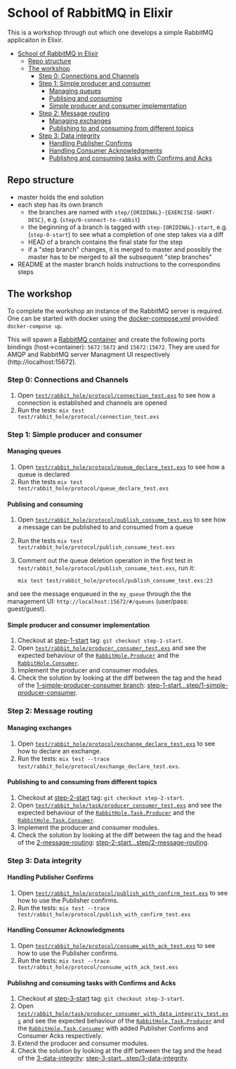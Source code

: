 # School of RabbitMQ in Elixir

This is a workshop through out which one develops a simple RabbitMQ applicaiton 
in Elixir.

- [School of RabbitMQ in Elixir](#school-of-rabbitmq-in-elixir)
  - [Repo structure](#repo-structure)
  - [The workshop](#the-workshop)
    - [Step 0: Connections and Channels](#step-0-connections-and-channels)
    - [Step 1: Simple producer and consumer](#step-1-simple-producer-and-consumer)
      - [Managing queues](#managing-queues)
      - [Publising and consuming](#publising-and-consuming)
      - [Simple producer and consumer implementation](#simple-producer-and-consumer-implementation)
    - [Step 2: Message routing](#step-2-message-routing)
      - [Managing exchanges](#managing-exchanges)
      - [Publishing to and consuming from different topics](#publishing-to-and-consuming-from-different-topics)
    - [Step 3: Data integrity](#step-3-data-integrity)
      - [Handling Publisher Confirms](#handling-publisher-confirms)
      - [Handling Consumer Acknowledgments](#handling-consumer-acknowledgments)
      - [Publishng and consuming tasks with Confirms and Acks](#publishng-and-consuming-tasks-with-confirms-and-acks)

## Repo structure

* master holds the end solution
* each step has its own branch
  * the branches are named with `step/{ORIDINAL}-{EXERCISE-SHORT-DESC}`, e.g. (`step/0-connect-to-rabbit`)
  * the beginning of a branch is tagged with `step-{ORIDINAL}-start`, e.g. (`step-0-start`) to see what a completion of one step takes via a diff
  * HEAD of a branch contains the final state for the step
  * if a "step branch" changes, it is merged to master and possibly the master 
  has to be merged to all the subsequent "step branches"
* README at the master branch holds instructions to the correspondins steps

## The workshop

To complete the workshop an instance of the RabbitMQ server is required. One
can be started with docker using the [docker-compose.yml](./docker-compose.yml)
provided: `docker-compose up`.

This will spawn a [RabbitMQ container](https://hub.docker.com/_/rabbitmq) and
create the following ports bindings (host->container): `5672:5672` and `15672:15672`.
They are used for AMQP and RabbitMQ server Managment UI respectively 
(http://localhost:15672).

### Step 0: Connections and Channels

1. Open [`test/rabbit_hole/protocol/connection_test.exs`](test/rabbit_hole/protocol/connection_test.exs) to see how a connection is established and channels are opened
2. Run the tests: `mix test test/rabbit_hole/protocol/connection_test.exs`

### Step 1: Simple producer and consumer

#### Managing queues

1. Open [`test/rabbit_hole/protocol/queue_declare_test.exs`](test/rabbit_hole/protocol/queue_declare_test.exs) to see how a queue is declared
2. Run the tests `mix test test/rabbit_hole/protocol/queue_declare_test.exs`

#### Publising and consuming

1. Open [`test/rabbit_hole/protocol/publish_consume_test.exs`](test/rabbit_hole/protocol/publish_consume_test.exs) to see how a message can be published to and consumed from a queue
2. Run the tests `mix test test/rabbit_hole/protocol/publish_consume_test.exs`
3. Comment out the queue deletion operation in the first test in `test/rabbit_hole/protocol/publish_consume_test.exs`, run it:

   `mix test test/rabbit_hole/protocol/publish_consume_test.exs:23`
   
and see the message enqueued in the `my_queue` through the the management UI: `http://localhost:15672/#/queues` (user/pass: guest/guest).

#### Simple producer and consumer implementation

1. Checkout at [step-1-start](https://github.com/lambdaacademy/2019.04_elixir/tree/step-1-start) tag: `git checkout step-1-start`.
2. Open [`test/rabbit_hole/producer_consumer_test.exs`](test/rabbit_hole/producer_consumer_test.exs) and see the expected behaviour of the [`RabbitHole.Producer`](lib/rabbit_hole/producer.ex) and the [`RabbitHole.Consumer`](lib/rabbit_hole/consumer.ex).
3. Implement the producer and consumer modules.
4. Check the solution by looking at the diff between the tag and the  head of the [1-simple-producer-consumer branch](https://github.com/lambdaacademy/2019.04_elixir/tree/step/1-simple-producer-consumer): [step-1-start...step/1-simple-producer-consumer](https://github.com/lambdaacademy/2019.04_elixir/compare/step-1-start...step/1-simple-producer-consumer).

### Step 2: Message routing

#### Managing exchanges

1. Open [`test/rabbit_hole/protocol/exchange_declare_test.exs`](test/rabbit_hole/protocol/exchange_declare_test.exs) to see how to declare an exchange.
2. Run the tests: `mix test --trace test/rabbit_hole/protocol/exchange_declare_test.exs`.

#### Publishing to and consuming from different topics

1. Checkout at [step-2-start](https://github.com/lambdaacademy/2019.04_elixir/tree/step-2-start) tag: `git checkout step-2-start`.
2. Open [`test/rabbit_hole/task/producer_consumer_test.exs`](test/rabbit_hole/task/producer_consumer_test.exs) and see the expected behaviour of the [`RabbitHole.Task.Producer`](lib/rabbit_hole/task/producer.ex) and the [`RabbitHole.Task.Consumer`](lib/rabbit_hole/task/consumer.ex).
3. Implement the producer and consumer modules.
4. Check the solution by looking at the diff between the tag and the  head of the [2-message-routing](https://github.com/lambdaacademy/2019.04_elixir/tree/step/2-message-routing): [step-2-start...step/2-message-routing](https://github.com/lambdaacademy/2019.04_elixir/compare/step-1-start...step/2-message-routing).

### Step 3: Data integrity

#### Handling Publisher Confirms

1. Open [`test/rabbit_hole/protocol/publish_with_confirm_test.exs`](test/rabbit_hole/protocol/publish_with_confirm_test.exs) to see how to use the Publisher confirms.
2. Run the tests: `mix test --trace test/rabbit_hole/protocol/publish_with_confirm_test.exs`

#### Handling Consumer Acknowledgments

1. Open [`test/rabbit_hole/protocol/consume_with_ack_test.exs`](test/rabbit_hole/protocol/consume_with_ack_test.exs) to see how to use the Publisher confirms.
2. Run the tests: `mix test --trace test/rabbit_hole/protocol/consume_with_ack_test.exs`

#### Publishng and consuming tasks with Confirms and Acks

1. Checkout at [step-3-start](https://github.com/lambdaacademy/2019.04_elixir/tree/step-3-start) tag: `git checkout step-3-start`.
2. Open [`test/rabbit_hole/task/producer_consumer_with_data_integrity_test.exs`](test/rabbit_hole/task/producer_consumer_with_data_integrity_test.exs) and see the expected behaviour of the [`RabbitHole.Task.Producer`](lib/rabbit_hole/task/producer.ex) and the [`RabbitHole.Task.Consumer`](lib/rabbit_hole/task/consumer.ex) with added Publisher Confirms and Consumer Acks respectively.
3. Extend the producer and consumer modules.
4. Check the solution by looking at the diff between the tag and the  head of the [3-data-integrity](https://github.com/lambdaacademy/2019.04_elixir/tree/step/3-data-integrity): [step-3-start...step/3-data-integrity](https://github.com/lambdaacademy/2019.04_elixir/compare/step-3-start...step/3-data-integrity).

